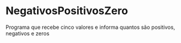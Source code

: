 # NegativosPositivosZero
 Programa que recebe cinco valores e informa quantos são positivos, negativos e zeros
